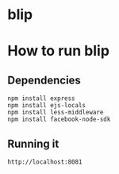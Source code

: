 blip
====

# How to run blip

## Dependencies

    npm install express
    npm install ejs-locals
    npm install less-middleware
    npm install facebook-node-sdk
    
## Running it

    http://localhost:8081
    

    
